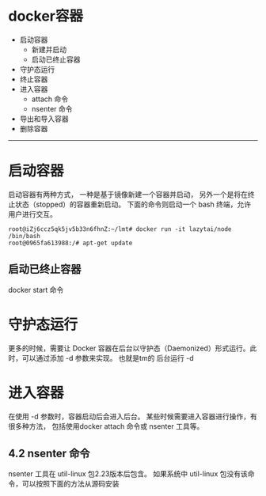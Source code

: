 # docker容器
* 启动容器
    * 新建并启动
    * 启动已终止容器
* 守护态运行
* 终止容器
* 进入容器
    * attach 命令
    * nsenter 命令
* 导出和导入容器
* 删除容器
---
# 启动容器
启动容器有两种方式，
一种是基于镜像新建一个容器并启动，
另外一个是将在终止状态（stopped）的容器重新启动。
下面的命令则启动一个 bash 终端，允许用户进行交互。
```
root@iZj6ccz5qk5jv5b33n6fhnZ:~/lmt# docker run -it lazytai/node /bin/bash
root@0965fa613988:/# apt-get update

```
## 启动已终止容器
docker start 命令
# 守护态运行
更多的时候，需要让 Docker 容器在后台以守护态（Daemonized）形式运行。此时，可以通过添加 -d 参数来实现。
也就是tm的 后台运行 -d
# 进入容器
在使用 -d 参数时，容器启动后会进入后台。 某些时候需要进入容器进行操作，有很多种方法，
包括使用docker attach 命令或 nsenter 工具等。
## 4.2 nsenter 命令
nsenter 工具在 util-linux 包2.23版本后包含。 如果系统中 util-linux 包没有该命令，可以按照下面的方法从源码安装





